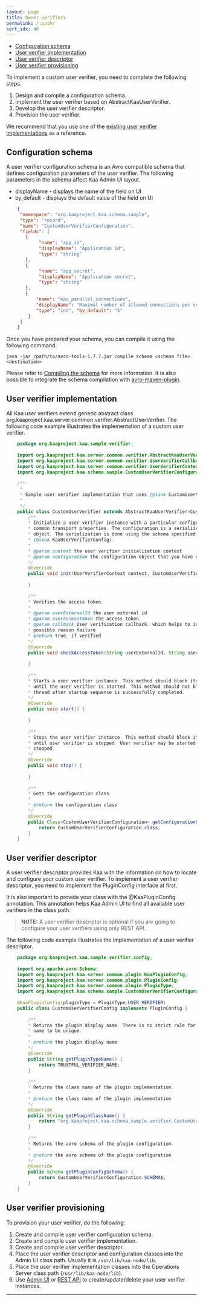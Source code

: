 ```yaml
---
layout: page
title: Owner verifiers
permalink: /:path/
sort_idx: 40
---
```


* [Configuration schema](#configuration-schema)
* [User verifier implementation](#user-verifier-implementation)
* [User verifier descriptor](#user-verifier-descriptor)
* [User verifier provisioning](#user-verifier-provisioning)

To implement a custom user verifier, you need to complete the following steps.

1. Design and compile a configuration schema.
2. Implement the user verifier based on AbstractKaaUserVerifier.
3. Develop the user verifier descriptor.
4. Provision the user verifier.

We recommend that you use one of the [existing user verifier ]()[implementations]() as a reference.

## Configuration schema

A user verifier configuration schema is an Avro compatible schema that defines configuration parameters of the user verifier. The following parameters in the schema affect Kaa Admin UI layout.

* displayName - displays the name of the field on UI
* by\_default - displays the default value of the field on UI  
  
```json
    {
     "namespace": "org.kaaproject.kaa.schema.sample",
     "type": "record",
     "name": "CustomUserVerifierConfiguration",
     "fields": [
       {
            "name": "app_id",
            "displayName": "Application id",
            "type": "string"
       },
       {
            "name": "app_secret",
            "displayName": "Application secret",
            "type": "string"
       },
       {
           "name": "max_parallel_connections",
           "displayName": "Maximal number of allowed connections per verifier",
           "type": "int", "by_default": "5"
        }
     ]
    }
```
Once you have prepared your schema, you can compile it using the following command.  

```
java -jar /path/to/avro-tools-1.7.7.jar compile schema <schema file> <destination>
```

Please refer to [Compiling the schema](http://avro.apache.org/docs/current/gettingstartedjava.html#Compiling+the+schema) for more information. It is also possible to integrate the schema compilation with [avro-maven-plugin](http://avro.apache.org/docs/current/gettingstartedjava.html).

## User verifier implementation

All Kaa user verifiers extend generic abstract class org.kaaproject.kaa.server.common.verifier.AbstractUserVerifier<T>. The following code example illustrates the implementation of a custom user verifier.

```java
    package org.kaaproject.kaa.sample.verifier;
    
    import org.kaaproject.kaa.server.common.verifier.AbstractKaaUserVerifier;
    import org.kaaproject.kaa.server.common.verifier.UserVerifierCallback;
    import org.kaaproject.kaa.server.common.verifier.UserVerifierContext;
    import org.kaaproject.kaa.schema.sample.CustomUserVerifierConfiguration;
    
    /**
     * 
     * Sample user verifier implementation that uses {@link CustomUserVerifierConfiguration} as configuration.
     *
     */
    public class CustomUserVerifier extends AbstractKaaUserVerifier<CustomUserVerifierConfiguration> {
        /**
        * Initialize a user verifier instance with a particular configuration and
        * common transport properties. The configuration is a serialized Avro
        * object. The serialization is done using the schema specified in
        * {@link KaaUserVerifierConfig}.
        *
        * @param context the user verifier initialization context
        * @param configuration the configuration object that you have specified during verifier provisioning.
        */
        @Override
        public void init(UserVerifierContext context, CustomUserVerifierConfiguration configuration) {
    
        }
        
        /**
        * Verifies the access token.
        *
        * @param userExternalId the user external id
        * @param userAccessToken the access token
        * @param callback User verification callback, which helps to identify verification status and
        * possible reason failure
        * @return true, if verified
        */
        @Override
        public void checkAccessToken(String userExternalId, String userAccessToken, UserVerifierCallback callback) {
    
        }
        
        /**
        * Starts a user verifier instance. This method should block its caller thread
        * until the user verifier is started. This method should not block its caller
        * thread after startup sequence is successfully completed.
        */
        @Override
        public void start() {
    
        }
        
        /**
        * Stops the user verifier instance. This method should block its current thread
        * until user verifier is stopped. User verifier may be started again after it is
        * stopped.
        */
        @Override
        public void stop() {
    
        }
        
        /**
        * Gets the configuration class.
        *
        * @return the configuration class
        */
        @Override
        public Class<CustomUserVerifierConfiguration> getConfigurationClass() {
            return CustomUserVerifierConfiguration.class;
        }
    }
```

## User verifier descriptor

A user verifier descriptor provides Kaa with the information on how to locate and configure your custom user verifier. To implement a user verifier descriptor, you need to implement the PluginConfig interface at first.

It is also important to provide your class with the @KaaPluginConfig annotation. This annotation helps Kaa Admin UI to find all available user verifiers in the class path.

>**NOTE:** A user verifier descriptor is optional if you are going to configure your user verifiers using only REST API.

The following code example illustrates the implementation of a user verifier descriptor. 

```java
    package org.kaaproject.kaa.sample.verifier.config;
    
    import org.apache.avro.Schema;
    import org.kaaproject.kaa.server.common.plugin.KaaPluginConfig;
    import org.kaaproject.kaa.server.common.plugin.PluginConfig;
    import org.kaaproject.kaa.server.common.plugin.PluginType;
    import org.kaaproject.kaa.schema.sample.CustomUserVerifierConfiguration;
    
    @KaaPluginConfig(pluginType = PluginType.USER_VERIFIER)
    public class CustomUserVerifierConfig implements PluginConfig {
        
        /**
        * Returns the plugin display name. There is no strict rule for this
        * name to be unique.
        * 
        * @return the plugin display name
        */
        @Override
        public String getPluginTypeName() {
            return TRUSTFUL_VERIFIER_NAME;
        }
        
        /**
        * Returns the class name of the plugin implementation.
        *
        * @return the class name of the plugin implementation
        */
        @Override
        public String getPluginClassName() {
            return "org.kaaproject.kaa.schema.sample.verifier.CustomUserVerifier";
        }
        
        /**
        * Returns the avro schema of the plugin configuration.
        *
        * @return the avro schema of the plugin configuration
        */
        @Override
        public Schema getPluginConfigSchema() {
            return CustomUserVerifierConfiguration.SCHEMA$;
        }
    }
```

## User verifier provisioning

To provision your user verifier, do the following:

1. Create and compile user verifier configuration schema.
2. Create and compile user verifier implementation.
3. Create and compile user verifier descriptor.
4. Place the user verifier descriptor and configuration classes into the Admin UI class path. Usually it is ```/usr/lib/kaa-node/lib```.
5. Place the user verifier implementation classes into the Operations Server class path (```/usr/lib/kaa-node/lib```).
6. Use [Admin UI]() or [REST API]() to create/update/delete your user verifier instances.

---
